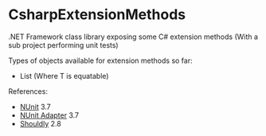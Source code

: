# CsharpExtensionMethods

.NET Framework class library exposing some C# extension methods (With a sub project performing unit tests)

Types of objects available for extension methods so far:
- List<T> (Where T is equatable)

References:
- [NUnit](https://github.com/nunit/docs/wiki) 3.7
- [NUnit Adapter](https://github.com/nunit/docs/wiki/Visual-Studio-Test-Adapter) 3.7
- [Shouldly](https://github.com/shouldly/shouldly) 2.8

